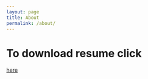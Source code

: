 ```yaml
---
layout: page
title: About
permalink: /about/
---
```


<h1>To download resume click </h1>

[here](https://drive.google.com/file/d/1CtLeN9etkjsDSE-DLi8rMVlA9bQmOTuV/view?usp=sharing)
